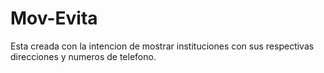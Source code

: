 # Mov-Evita
Esta creada con la intencion de mostrar instituciones con sus respectivas direcciones y numeros de telefono.
